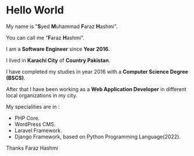 # Hello World
<p>My name is "<b>S</b>yed <b>M</b>uhammad <b>F</b>araz <b>H</b>ashmi".</p>
<p>You can call me "<b>F</b>araz <b>H</b>ashmi".</p>
<p>I am a <b>Software Engineer</b> since <b>Year 2016</b>.</p>
<p>I lived in <b>Karachi City</b> of <b>Country Pakistan</b>.</p>
<p>I have completed my studies in year 2016 with a <b>Computer Science Degree (BSCS)</b>.</p>
<p>After that I have been working as a <b>Web Application Developer</b> in different local organizations in my city.</p>
<p>My specialities are  in :</p>
<ul>
	<li>PHP Core.</li>
	<li>WordPress CMS.</li>
	<li>Laravel Framework.</li>
	<li>Django Framework, based on Python Programming Language(2022).</li>
</ul>
<!-- For Business with me, Check Out my profile @ Fiverr: http://bit.ly/2nfgCsZ -->
<p>Thanks Faraz Hashmi</p>
